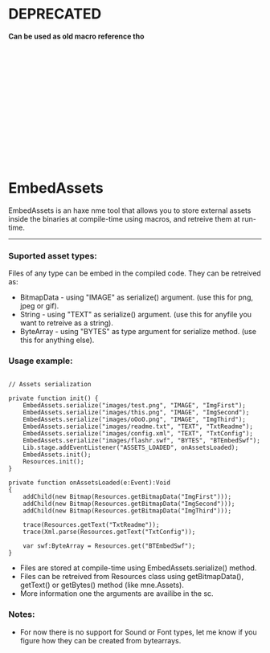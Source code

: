 # DEPRECATED
**Can be used as old macro reference tho**
<br/><br/><br/><br/><br/><br/><br/><br/><br/><br/><br/><br/><br/><br/><br/>
# EmbedAssets

EmbedAssets is an haxe nme tool that allows you to store external assets inside the binaries at compile-time using macros, and retreive them at run-time.
____________

### Suported asset types:

Files of any type can be embed in the compiled code. They can be retreived as:

<ul>
<li>BitmapData  - using "IMAGE" as serialize() argument. (use this for png, jpeg or gif).</li>
<li>String      - using "TEXT" as serialize() argument. (use this for anyfile you want to retreive as a string).</li>
<li>ByteArray   - using "BYTES" as type argument for serialize method. (use this for anything else).</li>
</ul>

### Usage example:


```text

// Assets serialization 

private function init() {
    EmbedAssets.serialize("images/test.png", "IMAGE", "ImgFirst");
	EmbedAssets.serialize("images/this.png", "IMAGE", "ImgSecond");
	EmbedAssets.serialize("images/oOoO.png", "IMAGE", "ImgThird");
	EmbedAssets.serialize("images/readme.txt", "TEXT", "TxtReadme");
	EmbedAssets.serialize("images/config.xml", "TEXT", "TxtConfig");
	EmbedAssets.serialize("images/flashr.swf", "BYTES", "BTEmbedSwf");
    Lib.stage.addEventListener("ASSETS_LOADED", onAssetsLoaded);
    EmbedAssets.init();
    Resources.init();		
}

private function onAssetsLoaded(e:Event):Void 
{
	addChild(new Bitmap(Resources.getBitmapData("ImgFirst")));
	addChild(new Bitmap(Resources.getBitmapData("ImgSecond")));
	addChild(new Bitmap(Resources.getBitmapData("ImgThird")));
	
	trace(Resources.getText("TxtReadme"));
	trace(Xml.parse(Resources.getText("TxtConfig"));
	
	var swf:ByteArray = Resources.get("BTEmbedSwf");
}

```
<ul>
<li>Files are stored at compile-time using EmbedAssets.serialize() method.</li>
<li>Files can be retreived from Resources class using getBitmapData(), getText() or getBytes() method (like mne.Assets).</li>
<li>More information one the arguments are availibe in the sc.</li>
</ul>

### Notes:

<ul>
<li>For now there is no support for Sound or Font types, let me know if you figure how they can be created from bytearrays.</li>
</ul>
